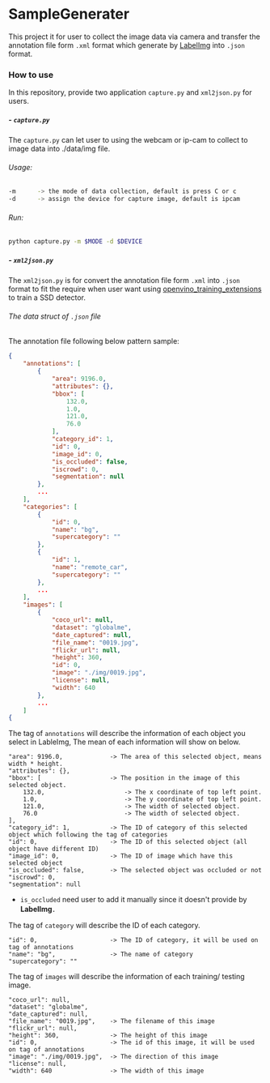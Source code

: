 # SampleGenerater
This project it for user to collect the image data via camera and transfer the annotation file form `.xml` format which generate by [LabelImg](https://github.com/tzutalin/labelImg) into `.json` format.

### How to use
In this repository, provide two application `capture.py` and `xml2json.py` for users. 

##### - `capture.py`
The `capture.py` can let user to using the webcam or ip-cam to collect to image data into ./data/img file. 

###### Usage:
```sh
-m      -> the mode of data collection, default is press C or c
-d      -> assign the device for capture image, default is ipcam
```

###### Run:
```sh
python capture.py -m $MODE -d $DEVICE
```

##### - `xml2json.py`
The `xml2json.py` is for convert the annotation file form `.xml` into `.json` format to fit the require when user want using [openvino_training_extensions](https://github.com/opencv/openvino_training_extensions) to train a SSD detector.

###### The data struct of `.json` file
The annotation file following below pattern sample:
```json
{
    "annotations": [
        {
            "area": 9196.0,
            "attributes": {},
            "bbox": [
                132.0,
                1.0,
                121.0,
                76.0
            ],
            "category_id": 1,
            "id": 0,
            "image_id": 0,
            "is_occluded": false,
            "iscrowd": 0,
            "segmentation": null
        },
        ...
    ],
    "categories": [
        {
            "id": 0,
            "name": "bg",
            "supercategory": ""
        },
        {
            "id": 1,
            "name": "remote_car",
            "supercategory": ""
        },
        ...
    ],
    "images": [
        {
            "coco_url": null,
            "dataset": "globalme",
            "date_captured": null,
            "file_name": "0019.jpg",
            "flickr_url": null,
            "height": 360,
            "id": 0,
            "image": "./img/0019.jpg",
            "license": null,
            "width": 640
        },
        ...
    ]
{  
```
The tag of `annotations` will describe the information of each object you select in LableImg, The mean of each information will show on below.
```
"area": 9196.0,             -> The area of this selected object, means width * height.
"attributes": {},         
"bbox": [                   -> The position in the image of this selected object.
    132.0,                      -> The x coordinate of top left point.
    1.0,                        -> The y coordinate of top left point.
    121.0,                      -> The width of selected object.
    76.0                        -> The width of selected object.
],
"category_id": 1,           -> The ID of category of this selected object which following the tag of categories
"id": 0,                    -> The ID of this selected object (all object have different ID)
"image_id": 0,              -> The ID of image which have this selected object
"is_occluded": false,       -> The selected object was occluded or not
"iscrowd": 0,
"segmentation": null
```
* `is_occluded` need user to add it manually since it doesn't provide by **LabelImg**．

The tag of `category` will describe the ID of each category.
```
"id": 0,                    -> The ID of category, it will be used on tag of annotations
"name": "bg",               -> The name of category
"supercategory": ""
```

The tag of `images` will describe the information of each training/ testing image.
```
"coco_url": null,         
"dataset": "globalme",
"date_captured": null,
"file_name": "0019.jpg",    -> The filename of this image
"flickr_url": null,
"height": 360,              -> The height of this image
"id": 0,                    -> The id of this image, it will be used on tag of annotations
"image": "./img/0019.jpg",  -> The direction of this image
"license": null,
"width": 640                -> The width of this image
```






